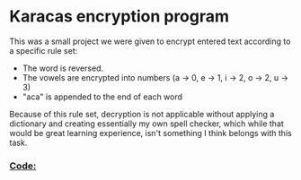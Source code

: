 # Karacas encryption program

This was a small project we were given to encrypt entered text according to a specific rule set:
<ul>
  <li>The word is reversed.</li>
  <li>The vowels are encrypted into numbers (a -> 0, e -> 1, i -> 2, o -> 2, u -> 3)</li>
  <li>"aca" is appended to the end of each word</li>
</ul>
Because of this rule set, decryption is not applicable without applying a dictionary and creating essentially my own spell checker, which while that would be great learning experience, isn't something I think belongs with this task.

### [Code:](/Karacas.py)
